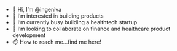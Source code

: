 - 👋 Hi, I’m @ingeniva
- 👀 I’m interested in building products
- 🌱 I’m currently busy building a healthtech startup
- 💞️ I’m looking to collaborate on finance and healthcare product development
- 📫 How to reach me...find me here!

<!---
ingeniva/ingeniva is a ✨ special ✨ repository because its `README.md` (this file) appears on your GitHub profile.
You can click the Preview link to take a look at your changes.
--->
